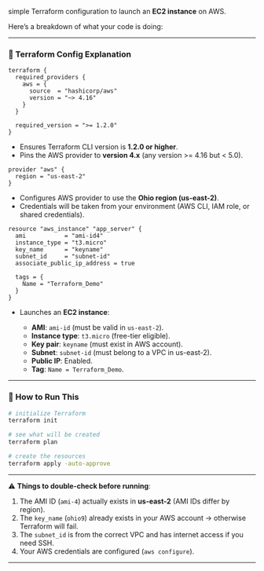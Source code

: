 simple Terraform configuration to launch an **EC2 instance** on AWS.

Here’s a breakdown of what your code is doing:

---

### 📜 Terraform Config Explanation

```hcl
terraform {
  required_providers {
    aws = {
      source  = "hashicorp/aws"
      version = "~> 4.16"
    }
  }

  required_version = ">= 1.2.0"
}
```

* Ensures Terraform CLI version is **1.2.0 or higher**.
* Pins the AWS provider to **version 4.x** (any version >= 4.16 but < 5.0).

```hcl
provider "aws" {
  region = "us-east-2"
}
```

* Configures AWS provider to use the **Ohio region (us-east-2)**.
* Credentials will be taken from your environment (AWS CLI, IAM role, or shared credentials).

```hcl
resource "aws_instance" "app_server" {
  ami           = "ami-id4"
  instance_type = "t3.micro"
  key_name      = "keyname"
  subnet_id     = "subnet-id"
  associate_public_ip_address = true

  tags = {
    Name = "Terraform_Demo"
  }
}
```

* Launches an **EC2 instance**:

  * **AMI**: `ami-id` (must be valid in `us-east-2`).
  * **Instance type**: `t3.micro` (free-tier eligible).
  * **Key pair**: `keyname` (must exist in AWS account).
  * **Subnet**: `subnet-id` (must belong to a VPC in us-east-2).
  * **Public IP**: Enabled.
  * **Tag**: `Name = Terraform_Demo`.

---

### 🚀 How to Run This

```bash
# initialize Terraform
terraform init

# see what will be created
terraform plan

# create the resources
terraform apply -auto-approve
```

---

⚠️ **Things to double-check before running**:

1. The AMI ID (`ami-4`) actually exists in **us-east-2** (AMI IDs differ by region).
2. The `key_name` (`ohio9`) already exists in your AWS account → otherwise Terraform will fail.
3. The `subnet_id` is from the correct VPC and has internet access if you need SSH.
4. Your AWS credentials are configured (`aws configure`).

---

